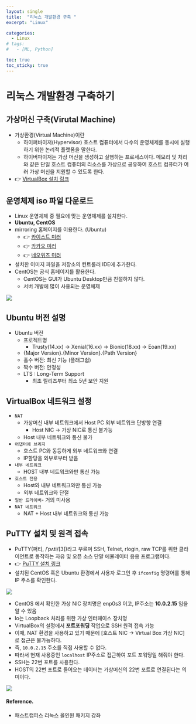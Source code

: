 ```yaml
---
layout: single
title:  "리눅스 개발환경 구축 "
excerpt: "Linux"

categories:
  - Linux
# tags:
#   - [ML, Python]

toc: true
toc_sticky: true
---
```

# 리눅스 개발환경 구축하기

## 가상머신 구축(Virutal Machine)
- 가상환경(Virtual Machine)이란
    - 하이퍼바이저(Hypervisor) 호스트 컴퓨터에서 다수의 운영체제를 동시에 실행하기 위한 논리적 플랫폼을 말한다.
    - 하이버파이저는 가상 머신을 생성하고 실행하는 프로세스이다. 메모리 및 처리와 같은 단일 호스트 컴퓨터의 리소스를 가상으로 공유하여 호스트 컴퓨터가 여러 가상 머신을 지원할 수 있도록 한다.
- 👉 [VirtualBox 설치 링크](https://www.virtualbox.org/wiki/Downloads)

## 운영체제 iso 파일 다운로드
- Linux 운영체제 중 필요에 맞는 운영체제를 설치한다.
- **Ubuntu, CentOS**
- mirroring 홈페이지를 이용한다. (Ubuntu)
    - 👉 [카이스트 미러](http://kr.archive.ubuntu.com/ubuntu/)
    - 👉 [카카오 미러](http://mirror.kakao.com/ubuntu-releases/xenial/)
    - 👉 [네오위즈 미러](http://ftp.neowiz.com/ubuntu-releases/)
- 설치한 이미지 파일을 저장소의 컨트롤러 IDE에 추가한다.
- CentOS는 공식 홈페이지를 활용한다.
    - CentOS는 GUI가 Ubuntu Desktop만큼 친절하지 않다.
    - 서버 개발에 많이 사용되는 운영체제

<img src="https://github.com/bellbpng/Baekjoon_hub/assets/59792046/d9bd608c-72f4-4ad8-a978-9c39e4664f09">

## Ubuntu 버전 설명
- Ubuntu 버전
    - 프로젝트명
        - Trusty(14.xx) → Xenial(16.xx) → Bionic(18.xx) → Eoan(19.xx)
    - {Major Version}.{Minor Version}.{Path Version}
    - 홀수 버전: 최신 기능 (플래그쉽)
    - 짝수 버전: 안정성
    - LTS : Long-Term Support
        - 최초 릴리즈부터 최소 5년 보안 지원


## VirtualBox 네트워크 설정
- `NAT`
    - 가상머신 내부 네트워크에서 Host PC 외부 네트워크 단방향 연결
        - Host NIC -> 가상 NIC로 통신 불가능
    - Host 내부 네트워크와 통신 불가
- `어댑터에 브리지`
    - 호스트 PC와 동등하게 외부 네트워크와 연결
    - IP할당을 외부로부터 받음
- `내부 네트워크`
    - HOST 내부 네트워크와만 통신 가능
- `호스트 전용`
    - Host와 내부 네트워크와만 통신 가능
    - 외부 네트워크와 단절
- `일반 드라이버`- 거의 미사용
- `NAT 네트워크`
    - NAT + Host 내부 네트워크와 통신 가능

## PuTTY 설치 및 원격 접속
- PuTTY(퍼티, /ˈpʌti/[3])라고 부르며 SSH, Telnet, rlogin, raw TCP를 위한 클라이언트로 동작하는 자유 및 오픈 소스 단말 에뮬레이터 응용 프로그램이다.
- 👉 [PuTTY 설치 링크](https://www.putty.org/)
- 설치된 CentOS 혹은 Ubuntu 환경에서 사용자 로그인 후 `ifconfig` 명령어를 통해 IP 주소를 확인한다.

<img src="https://github.com/bellbpng/Baekjoon_hub/assets/59792046/a9d4d230-3f42-4440-9cf1-29219e9bc1de">

- CentOS 에서 확인한 가상 NIC 장치명은 enp0s3 이고, IP주소는 **10.0.2.15** 임을 알 수 있음
- lo는 Loopback 처리를 위한 가상 인터페이스 장치명
- VirtualBox의 설정에서 **포트포워딩** 작업으로 SSH 원격 접속 가능
- 이때, NAT 환경을 사용하고 있기 때문에 [호스트 NIC -> Virtual Box 가상 NIC] 로 접근은 불가능하다.
- 즉, `10.0.2.15` 주소를 직접 사용할 수 없다.
- 따라서 현재 사용중인 `localhost` IP주소로 접근하여 포트 포워딩일 해줘야 한다.
- SSH는 22번 포트를 사용한다.
- HOST의 22번 포트로 들어오는 데이터는 가상머신의 22번 포트로 연결된다는 의미이다.

<img src="https://github.com/bellbpng/Baekjoon_hub/assets/59792046/89289642-59ac-42ce-8fee-c6a2970e8251">

#### Reference.
- 패스트캠퍼스 리눅스 올인원 패키지 강좌
